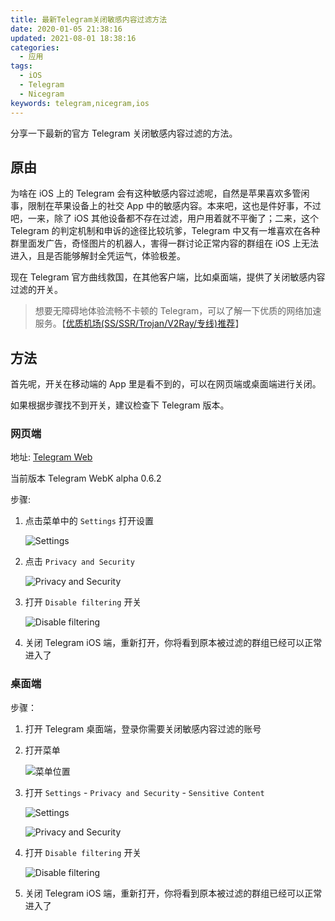 ```yaml
---
title: 最新Telegram关闭敏感内容过滤方法
date: 2020-01-05 21:38:16
updated: 2021-08-01 18:38:16
categories:
  - 应用
tags:
  - iOS
  - Telegram
  - Nicegram
keywords: telegram,nicegram,ios
---
```


分享一下最新的官方 Telegram 关闭敏感内容过滤的方法。

<!--more-->

## 原由

为啥在 iOS 上的 Telegram 会有这种敏感内容过滤呢，自然是苹果喜欢多管闲事，限制在苹果设备上的社交 App 中的敏感内容。本来吧，这也是件好事，不过吧，一来，除了 iOS 其他设备都不存在过滤，用户用着就不平衡了；二来，这个 Telegram 的判定机制和申诉的途径比较坑爹，Telegram 中又有一堆喜欢在各种群里面发广告，奇怪图片的机器人，害得一群讨论正常内容的群组在 iOS 上无法进入，且是否能够解封全凭运气，体验极差。

现在 Telegram 官方曲线救国，在其他客户端，比如桌面端，提供了关闭敏感内容过滤的开关。

> 想要无障碍地体验流畅不卡顿的 Telegram，可以了解一下优质的网络加速服务。【[优质机场(SS/SSR/Trojan/V2Ray/专线)推荐](/page/bgfw/)】

## 方法

首先呢，开关在移动端的 App 里是看不到的，可以在网页端或桌面端进行关闭。

如果根据步骤找不到开关，建议检查下 Telegram 版本。

### 网页端

地址: [Telegram Web](https://web.telegram.org/k/)

当前版本 Telegram WebK alpha 0.6.2

步骤:

1. 点击菜单中的 `Settings` 打开设置

   ![Settings](https://img.iszy.xyz/20210802093233.png)

2. 点击 `Privacy and Security`

   ![Privacy and Security](https://img.iszy.xyz/20210802093803.png)

3. 打开 `Disable filtering` 开关

   ![Disable filtering](https://img.iszy.xyz/20210802093917.png)

4. 关闭 Telegram iOS 端，重新打开，你将看到原本被过滤的群组已经可以正常进入了

### 桌面端

步骤：

1. 打开 Telegram 桌面端，登录你需要关闭敏感内容过滤的账号

2. 打开菜单

   ![菜单位置](https://img.iszy.xyz/20210620194729.png)

3. 打开 `Settings` - `Privacy and Security` - `Sensitive Content`

   ![Settings](https://img.iszy.xyz/20210620194935.png)

   ![Privacy and Security](https://img.iszy.xyz/20210620195102.png)

4. 打开 `Disable filtering` 开关

   ![Disable filtering](https://img.iszy.xyz/20210620195246.png)

5. 关闭 Telegram iOS 端，重新打开，你将看到原本被过滤的群组已经可以正常进入了
